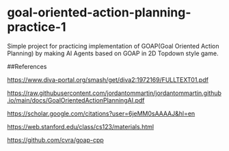 # goal-oriented-action-planning-practice-1
Simple project for practicing implementation of GOAP(Goal Oriented Action Planning) by making AI Agents based on GOAP in 2D Topdown style game.

##References

https://www.diva-portal.org/smash/get/diva2:1972169/FULLTEXT01.pdf

https://raw.githubusercontent.com/jordantommartin/jordantommartin.github.io/main/docs/GoalOrientedActionPlanningAI.pdf

https://scholar.google.com/citations?user=6jeMM0sAAAAJ&hl=en

https://web.stanford.edu/class/cs123/materials.html

https://github.com/cvra/goap-cpp
